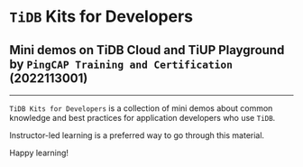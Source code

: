 # `TiDB` Kits for Developers
## Mini demos on TiDB Cloud and TiUP Playground by `PingCAP Training and Certification` (2022113001)
-----------------------------------------------------------------------------------------------
`TiDB Kits for Developers` is a collection of mini demos about common knowledge and best practices for application developers who use `TiDB`.

Instructor-led learning is a preferred way to go through this material.

Happy learning!
